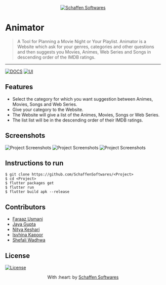 <p align="center"><a href="https://www.schaffensofts.com" target="_blank"><img src="https://i.postimg.cc/ZRBk4xZs/logo.png" title="Schaffen Softwares" alt="Schaffen Softwares"></a>
</p>

# Animator

> A Tool for Planning a Movie Night or Your Playlist.
> Animator is a Website which ask for your genres, categories and other questions and then suggests you Movies, Animes, Web Series and Songs in descending order of the IMDB ratings. 

---
[![DOCS](https://img.shields.io/badge/Documentation-see%20docs-green?style=flat-square&logo=appveyor)](INSERT_LINK_FOR_DOCS_HERE) 
  [![UI ](https://img.shields.io/badge/User%20Interface-Link%20to%20UI-orange?style=flat-square&logo=appveyor)](INSERT_UI_LINK_HERE)

## Features
- Select the category for which you want suggestion between Animes, Movies, Songs and Web Series.
- Give your category to the Website.
- The Website will give a list of the Animes, Movies, Songs or Web Series. 
- The list list will be in the descending order of their IMDB ratings.

## Screenshots
<img src="" alt="Project Screenshots">
<img src="" alt="Project Screenshots">
<img src="" alt="Project Screenshots">

## Instructions to run
```
$ git clone https://github.com/SchaffenSoftwares/<Project>
$ cd <Project>
$ flutter packages get
$ flutter run
$ flutter build apk --release
```

## Contributors
- <a href="https://github.com/Faraazusmani">Faraaz Usmani</a>
- <a href="https://github.com/jayagupta17">Jaya Gupta</a>
- <a href="https://github.com/nityakeshari">Nitya Keshari</a>
- <a href="https://github.com/IshvinaKapoor">Isvhina Kapoor</a>
- <a href="https://github.com/<Contributor>">Shefali Wadhwa</a>

## License
[![License](http://img.shields.io/:license-mit-blue.svg?style=flat-square)](http://badges.mit-license.org)

<p align="center">
	With :heart: by <a href="https://www.schaffensofts.com" target="_blank">Schaffen Softwares</a>
</p>
